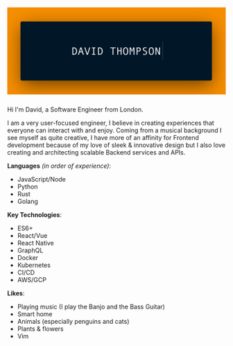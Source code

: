 # <img src="https://raw.githubusercontent.com/ysdexlic/ysdexlic/master/banner.png" alt="banner that says DAVID THOMPSON">

Hi I'm David, a Software Engineer from London.

I am a very user-focused engineer, I believe in creating experiences that
everyone can interact with and enjoy. Coming from a musical background I see
myself as quite creative, I have more of an affinity for Frontend development
because of my love of sleek & innovative design but I also love creating and
architecting scalable Backend services and APIs.

**Languages** _(in order of experience)_:
 - JavaScript/Node
 - Python
 - Rust
 - Golang

**Key Technologies**:
- ES6+
- React/Vue
- React Native
- GraphQL
- Docker
- Kubernetes
- CI/CD
- AWS/GCP

**Likes**:
- Playing music (I play the Banjo and the Bass Guitar)
- Smart home
- Animals (especially penguins and cats)
- Plants & flowers
- Vim

